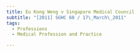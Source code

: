 ```yaml
---
title: Eu Kong Weng v Singapore Medical Council 
subtitle: "[2011] SGHC 68 / 17\_March\_2011"
tags:
  - Professions
  - Medical Profession and Practice

---
```



